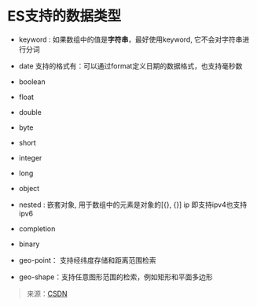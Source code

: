 # ES支持的数据类型

- keyword : 如果数组中的值是**字符串**，最好使用keyword, 它不会对字符串进行分词
- date 支持的格式有：可以通过format定义日期的数据格式，也支持毫秒数
- boolean
- float
- double
- byte
- short
- integer
- long
- object
- nested : 嵌套对象, 用于数组中的元素是对象的[{}, {}]
  ip 即支持ipv4也支持ipv6
- completion

- binary

- geo-point： 支持经纬度存储和距离范围检索
- geo-shape：支持任意图形范围的检索，例如矩形和平面多边形

>来源：[CSDN](https://blog.csdn.net/vbirdbest/article/details/79213163)

